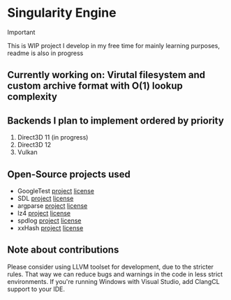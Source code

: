 # Singularity Engine

> [!IMPORTANT]
> This is WIP project I develop in my free time for mainly learning purposes, readme is also in progress

## Currently working on: Virutal filesystem and custom archive format with O(1) lookup complexity

## Backends I plan to implement ordered by priority
1. Direct3D 11 (in progress)
2. Direct3D 12
3. Vulkan

## Open-Source projects used
- GoogleTest [project](https://github.com/google/googletest) [license](https://github.com/google/googletest/blob/main/LICENSE)
- SDL [project](https://github.com/libsdl-org/SDL) [license](https://github.com/libsdl-org/SDL/blob/main/LICENSE.txt)
- argparse [project](https://github.com/p-ranav/argparse) [license](https://github.com/p-ranav/argparse/blob/master/LICENSE)
- lz4 [project](https://github.com/lz4/lz4) [license](https://github.com/lz4/lz4/blob/release/LICENSE)
- spdlog [project](https://github.com/gabime/spdlog) [license](https://github.com/gabime/spdlog/blob/v1.x/LICENSE)
- xxHash [project](https://github.com/Cyan4973/xxHash) [license](https://github.com/Cyan4973/xxHash/blob/dev/LICENSE)

## Note about contributions
Please consider using LLVM toolset for development, due to the stricter rules. That way we can reduce bugs and warnings in the code in less strict environments.
If you're running Windows with Visual Studio, add ClangCL support to your IDE.